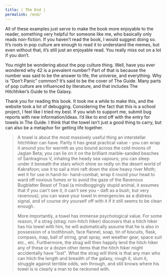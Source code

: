 ```yaml
---
title: ∣ The End ∣
permalink: /end/
---
```

All of these examples just serve to make the book more enjoyable to the reader, something very helpful for someone like me, who basically only reads non-fiction. If you haven’t read the book, I would suggest doing so. It’s roots in pop culture are enough to read it to understand the memes, but even without that, it’s still just an enjoyable read. You really miss out on a lot if you don’t.  
  
You might be wondering about the pop culture thing. Well, have you ever wondered why 42 is a prevalent number? Part of that is because the number was said to be the answer to life, the universe, and everything. Why is “Don’t Panic” common? It’s said to be the cover of The Guide. Many parts of pop culture are influenced by literature, and that includes The Hitchhiker’s Guide to the Galaxy.  
  
Thank you for reading this book. It took me a while to make this, and the website took a lot of debugging. Considering the fact that this is a school project, I feel like I tried my best. If you wish to support me, submit bug reports with new information/ideas. I’d like to end off with the entry for towels in The Guide. I think that the towel isn’t just a good thing to carry, but can also be a metaphor for getting life together.  
  
>A towel is about the most massively useful thing an interstellar hitchhiker can have. Partly it has great practical value - you can wrap it around you for warmth as you bound across the cold moons of Jaglan Beta; you can lie on it on the brilliant marble-sanded beaches of Santraginus V, inhaling the heady sea vapours; you can sleep under it beneath the stars which shine so redly on the desert world of Kakrafoon; use it to sail a mini raft down the slow heavy river Moth; wet it for use in hand-to- hand-combat; wrap it round your head to ward off noxious fumes or to avoid the gaze of the Ravenous Bugblatter Beast of Traal (a mindboggingly stupid animal, it assumes that if you can't see it, it can't see you - daft as a bush, but very ravenous); you can wave your towel in emergencies as a distress signal, and of course dry yourself off with it if it still seems to be clean enough.  
>  
>More importantly, a towel has immense psychological value. For some reason, if a strag (strag: non-hitch hiker) discovers that a hitch hiker has his towel with him, he will automatically assume that he is also in possession of a toothbrush, face flannel, soap, tin of biscuits, flask, compass, map, ball of string, gnat spray, wet weather gear, space suit etc., etc. Furthermore, the strag will then happily lend the hitch hiker any of these or a dozen other items that the hitch hiker might accidentally have "lost". What the strag will think is that any man who can hitch the length and breadth of the galaxy, rough it, slum it, struggle against terrible odds, win through, and still knows where his towel is is clearly a man to be reckoned with.
